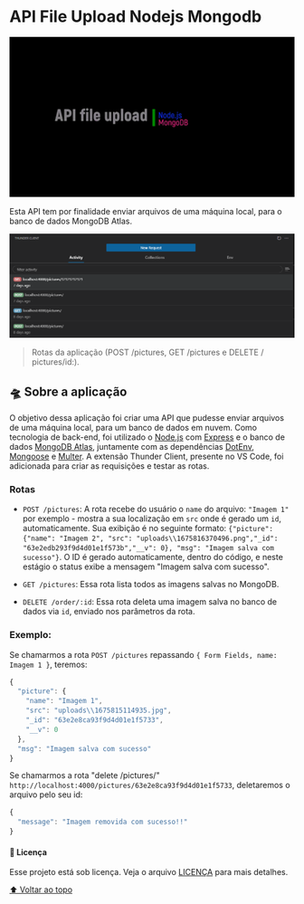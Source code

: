 # API File Upload Nodejs Mongodb


<img src="/images/folder.png" alt="project folder">

Esta API tem por finalidade enviar arquivos de uma máquina local, para o banco de dados MongoDB Atlas.


<img src="/images/routes.png" alt="terminal image">

> Rotas da aplicação (POST /pictures, GET /pictures e DELETE / pictures/id:).

## 🛸 Sobre a aplicação

O objetivo dessa aplicação foi criar uma API que pudesse enviar arquivos de uma máquina local, para um banco de dados em nuvem.
Como tecnologia de back-end, foi utilizado o [Node.js](https://nodejs.org/en/) com [Express](https://expressjs.com/pt-br/) e o banco de dados [MongoDB Atlas](https://www.mongodb.com/), juntamente com as dependências [DotEnv](https://www.dotenv.org/), [Mongoose](https://mongoosejs.com/) e [Multer](https://www.npmjs.com/package/multer). 
A extensão Thunder Client, presente no VS Code, foi adicionada para criar as requisições e testar as rotas.


### Rotas

- `POST /pictures`: A rota recebe do usuário o `name` do arquivo: `"Imagem 1"` por exemplo - mostra a sua localização em `src` onde é gerado um `id`, automaticamente. Sua exibição é no seguinte formato: `{"picture": {"name": "Imagem 2", "src": "uploads\\1675816370496.png","_id": "63e2edb293f9d4d01e1f573b","__v": 0}, "msg": "Imagem salva com sucesso"}`. O ID é gerado automaticamente, dentro do código, e neste estágio o status exibe a mensagem "Imagem salva com sucesso".

- `GET /pictures`: Essa rota lista todos as imagens salvas no MongoDB.

- `DELETE /order/:id`: Essa rota deleta uma imagem salva no banco de dados via `id`, enviado nos parâmetros da rota.


### Exemplo:

Se chamarmos a rota `POST /pictures` repassando `{ Form Fields, name: Imagem 1 }`,
teremos:

```js
{
  "picture": {
    "name": "Imagem 1",
    "src": "uploads\\1675815114935.jpg",
    "_id": "63e2e8ca93f9d4d01e1f5733",
    "__v": 0
  },
  "msg": "Imagem salva com sucesso"
}
```


Se chamarmos a rota "delete /pictures/" `http://localhost:4000/pictures/63e2e8ca93f9d4d01e1f5733`,
deletaremos o arquivo pelo seu id:

```js
{
  "message": "Imagem removida com sucesso!!"
}
```



#### 📝 Licença

Esse projeto está sob licença. 
Veja o arquivo [LICENÇA](LICENSE.md) para mais detalhes.

[⬆ Voltar ao topo](#api-file-upload-nodejs-mongodb)<br>

 